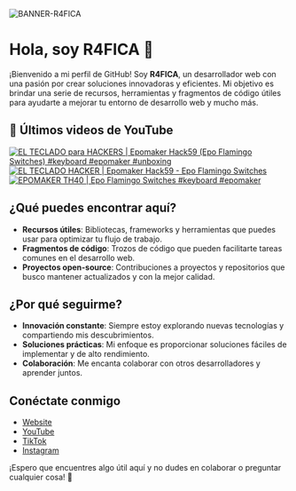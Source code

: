 ![BANNER-R4FICA](https://github.com/user-attachments/assets/3bd66ff5-6ac8-43d2-bf27-347f1b55c2cd)

# Hola, soy R4FICA 👋

¡Bienvenido a mi perfil de GitHub! Soy **R4FICA**, un desarrollador web con una pasión por crear soluciones innovadoras y eficientes. Mi objetivo es brindar una serie de recursos, herramientas y fragmentos de código útiles para ayudarte a mejorar tu entorno de desarrollo web y mucho más.

## 🎥 Últimos videos de YouTube
<!-- BEGIN YOUTUBE-CARDS -->
[![EL TECLADO para HACKERS | Epomaker Hack59 (Epo Flamingo Switches) #keyboard #epomaker #unboxing](https://ytcards.demolab.com/?id=4jIVN3EQrr4&title=EL+TECLADO+para+HACKERS+%7C+Epomaker+Hack59+%28Epo+Flamingo+Switches%29+%23keyboard+%23epomaker+%23unboxing&lang=en&timestamp=1741370405&background_color=%230d1117&title_color=%23ffffff&stats_color=%23dedede&max_title_lines=1&width=250&border_radius=5 "EL TECLADO para HACKERS | Epomaker Hack59 (Epo Flamingo Switches) #keyboard #epomaker #unboxing")](https://www.youtube.com/watch?v=4jIVN3EQrr4)
[![EL TECLADO HACKER | Epomaker Hack59 - Epo Flamingo Switches](https://ytcards.demolab.com/?id=zq1hqzFj7mc&title=EL+TECLADO+HACKER+%7C+Epomaker+Hack59+-+Epo+Flamingo+Switches&lang=en&timestamp=1741368611&background_color=%230d1117&title_color=%23ffffff&stats_color=%23dedede&max_title_lines=1&width=250&border_radius=5 "EL TECLADO HACKER | Epomaker Hack59 - Epo Flamingo Switches")](https://www.youtube.com/watch?v=zq1hqzFj7mc)
[![EPOMAKER TH40 | Epo Flamingo Switches #keyboard #epomaker](https://ytcards.demolab.com/?id=ajW1dGTCqys&title=EPOMAKER+TH40+%7C+Epo+Flamingo+Switches+%23keyboard+%23epomaker&lang=en&timestamp=1741121461&background_color=%230d1117&title_color=%23ffffff&stats_color=%23dedede&max_title_lines=1&width=250&border_radius=5 "EPOMAKER TH40 | Epo Flamingo Switches #keyboard #epomaker")](https://www.youtube.com/watch?v=ajW1dGTCqys)
<!-- END YOUTUBE-CARDS -->

## ¿Qué puedes encontrar aquí?

- **Recursos útiles**: Bibliotecas, frameworks y herramientas que puedes usar para optimizar tu flujo de trabajo.
- **Fragmentos de código**: Trozos de código que pueden facilitarte tareas comunes en el desarrollo web.
- **Proyectos open-source**: Contribuciones a proyectos y repositorios que busco mantener actualizados y con la mejor calidad.

## ¿Por qué seguirme?

- **Innovación constante**: Siempre estoy explorando nuevas tecnologías y compartiendo mis descubrimientos.
- **Soluciones prácticas**: Mi enfoque es proporcionar soluciones fáciles de implementar y de alto rendimiento.
- **Colaboración**: Me encanta colaborar con otros desarrolladores y aprender juntos.

## Conéctate conmigo

- [Website](https://r4fica.com)
- [YouTube](https://www.youtube.com/@R4FICA)
- [TikTok](https://www.tiktok.com/@r4fica)
- [Instagram](https://www.instagram.com/r4fica/)

¡Espero que encuentres algo útil aquí y no dudes en colaborar o preguntar cualquier cosa! 🚀

